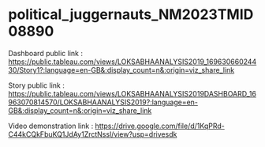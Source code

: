 # political_juggernauts_NM2023TMID08890

Dashboard public link : https://public.tableau.com/views/LOKSABHAANALYSIS2019_16963066024430/Story1?:language=en-GB&:display_count=n&:origin=viz_share_link

Story public link : https://public.tableau.com/views/LOKSABHAANALYSIS2019DASHBOARD_16963070814570/LOKSABHAANALYSIS2019?:language=en-GB&:display_count=n&:origin=viz_share_link 

Video demonstration link : https://drive.google.com/file/d/1KqPRd-C44kCQkFbuKQ1JdAy1ZrctNssl/view?usp=drivesdk
